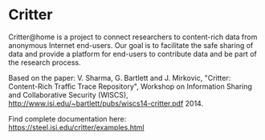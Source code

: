 # Critter

Critter@home is a project to connect researchers to content-rich data from anonymous Internet end-users. Our goal is to facilitate the safe sharing of data and provide a platform for end-users to contribute data and be part of the research process.

Based on the paper:
V. Sharma, G. Bartlett and J. Mirkovic, "Critter: Content-Rich Traffic Trace Repository", Workshop on Information Sharing and Collaborative Security (WISCS), http://www.isi.edu/~bartlett/pubs/wiscs14-critter.pdf 2014.

Find complete documentation here:
https://steel.isi.edu/critter/examples.html
